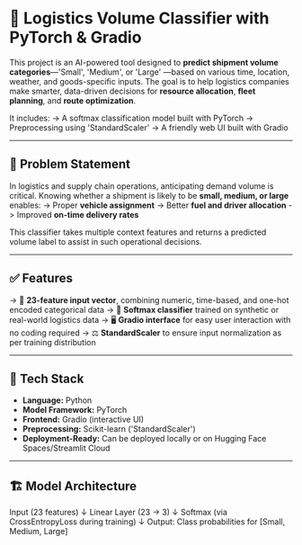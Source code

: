 # 🚚 Logistics Volume Classifier with PyTorch & Gradio

This project is an AI-powered tool designed to **predict shipment volume categories**—'Small', 'Medium', or 'Large' —based on various time, location, weather, and goods-specific inputs. The goal is to help logistics companies make smarter, data-driven decisions for **resource allocation**, **fleet planning**, and **route optimization**.

It includes:
-> A softmax classification model built with PyTorch
-> Preprocessing using 'StandardScaler'
-> A friendly web UI built with Gradio

---

## 🧠 Problem Statement

In logistics and supply chain operations, anticipating demand volume is critical. Knowing whether a shipment is likely to be **small, medium, or large** enables:
-> Proper **vehicle assignment**
-> Better **fuel and driver allocation**
-> Improved **on-time delivery rates**

This classifier takes multiple context features and returns a predicted volume label to assist in such operational decisions.

---

## ✅ Features

-> 🧮 **23-feature input vector**, combining numeric, time-based, and one-hot encoded categorical data
-> 🧠 **Softmax classifier** trained on synthetic or real-world logistics data
-> 🖥️ **Gradio interface** for easy user interaction with no coding required
-> ⚖️ **StandardScaler** to ensure input normalization as per training distribution

---

## 🧾 Tech Stack

- **Language:** Python
- **Model Framework:** PyTorch
- **Frontend:** Gradio (interactive UI)
- **Preprocessing:** Scikit-learn ('StandardScaler')
- **Deployment-Ready:** Can be deployed locally or on Hugging Face Spaces/Streamlit Cloud

---

## 🏗️ Model Architecture

Input (23 features)
   ↓
Linear Layer (23 → 3)
   ↓
Softmax (via CrossEntropyLoss during training)
   ↓
Output: Class probabilities for [Small, Medium, Large]
